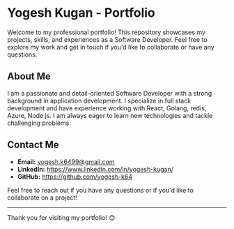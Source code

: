 # Yogesh Kugan - Portfolio

Welcome to my professional portfolio! This repository showcases my projects, skills, and experiences as a Software Developer. Feel free to explore my work and get in touch if you'd like to collaborate or have any questions.

## About Me

I am a passionate and detail-oriented Software Developer with a strong background in application development. I specialize in full stack development and have experience working with React, Golang, redis, Azure, Node.js. I am always eager to learn new technologies and tackle challenging problems.

## Contact Me

- **Email:** yogesh.k6499@gmail.com
- **LinkedIn:** https://www.linkedin.com/in/yogesh-kugan/
- **GitHub:** https://github.com/yogesh-k64

Feel free to reach out if you have any questions or if you'd like to collaborate on a project!

---

Thank you for visiting my portfolio! 😊